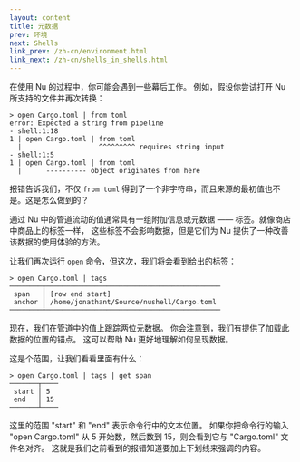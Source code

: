 ```yaml
---
layout: content
title: 元数据
prev: 环境
next: Shells
link_prev: /zh-cn/environment.html
link_next: /zh-cn/shells_in_shells.html
---
```


在使用 Nu 的过程中，你可能会遇到一些幕后工作。 例如，假设你尝试打开 Nu 所支持的文件并再次转换：

```
> open Cargo.toml | from toml
error: Expected a string from pipeline
- shell:1:18
1 | open Cargo.toml | from toml
  |                   ^^^^^^^^^ requires string input
- shell:1:5
1 | open Cargo.toml | from toml
  |      ---------- object originates from here
```

报错告诉我们，不仅 `from toml` 得到了一个非字符串，而且来源的最初值也不是。这是怎么做到的？

通过 Nu 中的管道流动的值通常具有一组附加信息或元数据 —— 标签。就像商店中商品上的标签一样， 这些标签不会影响数据，但是它们为 Nu 提供了一种改善该数据的使用体验的方法。

让我们再次运行 `open` 命令，但这次，我们将会看到给出的标签：

```
> open Cargo.toml | tags
────────┬───────────────────────────────────────────
 span   │ [row end start] 
 anchor │ /home/jonathant/Source/nushell/Cargo.toml 
────────┴───────────────────────────────────────────
```

现在，我们在管道中的值上跟踪两位元数据。 你会注意到，我们有提供了加载此数据的位置的锚点。 这可以帮助 Nu 更好地理解如何呈现数据。

这是个范围，让我们看看里面有什么：

```
> open Cargo.toml | tags | get span
───────┬────
 start │ 5 
 end   │ 15 
───────┴────
```

这里的范围 "start" 和 "end" 表示命令行中的文本位置。 如果你把命令行的输入 "open Cargo.toml" 从 5 开始数，然后数到 15，则会看到它与 "Cargo.toml" 文件名对齐。 这就是我们之前看到的报错知道要加上下划线来强调的内容。
